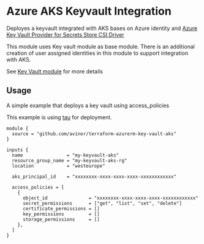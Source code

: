 # Azure AKS Keyvault Integration

Deployes a keyvault integrated with AKS bases on Azure identity and 
[Azure Key Vault Provider for Secrets Store CSI Driver](https://github.com/Azure/secrets-store-csi-driver-provider-azure)

This module uses Key vault module as base module. There is an additional creation of user assigned identities in this module to support integration with AKS.

See [Key Vault module](https://github.com/avinor/terraform-azurerm-key-vault) for more details

## Usage

A simple example that deploys a key vault using access_policies

This example is using [tau](https://github.com/avinor/tau) for deployment.
```
module {
  source = "github.com/avinor/terraform-azurerm-key-vault-aks"
}

inputs {
  name                = "my-keyvault-aks"
  resource_group_name = "my-keyvault-aks-rg"
  location            = "westeurope"

  aks_principal_id    = "xxxxxxxx-xxxx-xxxx-xxxx-xxxxxxxxxxxx"

  access_policies = [
    {
      object_id               = "xxxxxxxx-xxxx-xxxx-xxxx-xxxxxxxxxxxx"
      secret_permissions      = ["get", "list", "set", "delete"]
      certificate_permissions = []
      key_permissions         = []
      storage_permissions     = []
    },
  ]
}
```